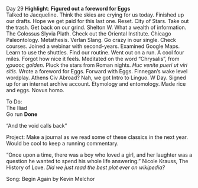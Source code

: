 Day 29 **Highlight**: **Figured out a foreword for Eggs**  
Talked to Jacqueline. Think the skies are crying for us today. Finished up our drafts. Hope we get paid for this last one. Reset. City of Stars. Take out the trash. Get back on our grind. Shelton W. What a wealth of information. The Colossus Slyvia Plath. Check out the Oriental Institute. Chicago Paleontology. Metathesis. Verlan Slang. Go crazy in our single. Check courses. Joined a webinar with second-years. Examined Google Maps. Learn to use the shuttles. Find our routine. Went out on a run. A cool four miles. Forgot how nice it feels. Meditated on the word “Chrysalis”, from χρυσος *golden*. Pluck the stars from Roman nights. *Huc venite pueri ut viri sitis*. Wrote a foreword for Eggs. Forward with Eggs. Finnegan’s wake level wordplay. Athens Civ Abroad? Nah, we got Intro to Linguo. W Day. Signed up for an internet archive account. Etymology and entomology. Made rice and eggs. Novus homo. 

To Do:  
The Iliad  
Go run **Done**

“And the void calls back”

Project: Make a journal as we read some of these classics in the next year. Would be cool to keep a running commentary.

“Once upon a time, there was a boy who loved a girl, and her laughter was a question he wanted to spend his whole life answering.” Nicole Krauss, The History of Love. *Did we just read the best plot ever on wikipedia?*

Song: Begin Again by Kevin Melchor